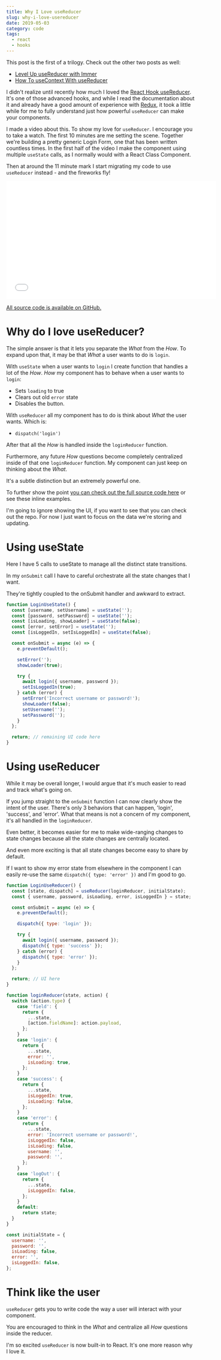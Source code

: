 ```yaml
---
title: Why I Love useReducer
slug: why-i-love-usereducer
date: 2019-05-03
category: code
tags:
  - react
  - hooks
---
```


This post is the first of a trilogy. Check out the other two posts as well:

- [Level Up useReducer with Immer](/blog/level-up-usereducer-with-immer/)
- [How To useContext With useReducer](/blog/how-to-usecontext-with-usereducer/)

I didn't realize until recently how much I loved the [React Hook useReducer](https://reactjs.org/docs/hooks-reference.html#usereducer). It's one of those advanced hooks, and while I read the documentation about it and already have a good amount of experience with [Redux](https://redux.js.org/), it took a little while for me to fully understand just how powerful `useReducer` can make your components.

I made a video about this. To show my love for `useReducer`. I encourage you to take a watch. The first 10 minutes are me setting the scene. Together we're building a pretty generic Login Form, one that has been written countless times. In the first half of the video I make the component using multiple `useState` calls, as I normally would with a React Class Component.

Then at around the 11 minute mark I start migrating my code to use `useReducer` instead - and the fireworks fly!

<div class="videoWrapper">
<iframe width="560" height="315" src="//www.youtube.com/embed/o-nCM1857AQ" frameborder="0" allow="accelerometer; autoplay; encrypted-media; gyroscope; picture-in-picture" allowfullscreen></iframe>
</div>

[All source code is available on GitHub.](https://github.com/hswolff/youtube/blob/master/videos/why-i-love-usereducer/src/LoginUseReducer.js)

# Why do I love useReducer?

The simple answer is that it lets you separate the _What_ from the _How_. To expand upon that, it may be that _What_ a user wants to do is `login`.

With `useState` when a user wants to `login` I create function that handles a lot of the _How_. _How_ my component has to behave when a user wants to `login`:

- Sets `loading` to true
- Clears out old `error` state
- Disables the button.

With `useReducer` all my component has to do is think about _What_ the user wants. Which is:

- `dispatch('login')`

After that all the _How_ is handled inside the `loginReducer` function.

Furthermore, any future _How_ questions become completely centralized inside of that one `loginReducer` function. My component can just keep on thinking about the _What_.

It's a subtle distinction but an extremely powerful one.

To further show the point [you can check out the full source code here](https://github.com/hswolff/youtube/tree/master/videos/why-i-love-usereducer) or see these inline examples.

I'm going to ignore showing the UI, if you want to see that you can check out the repo. For now I just want to focus on the data we're storing and updating.

# Using useState

Here I have 5 calls to useState to manage all the distinct state transitions.

In my `onSubmit` call I have to careful orchestrate all the state changes that I want.

They're tightly coupled to the onSubmit handler and awkward to extract.

```js
function LoginUseState() {
  const [username, setUsername] = useState('');
  const [password, setPassword] = useState('');
  const [isLoading, showLoader] = useState(false);
  const [error, setError] = useState('');
  const [isLoggedIn, setIsLoggedIn] = useState(false);

  const onSubmit = async (e) => {
    e.preventDefault();

    setError('');
    showLoader(true);

    try {
      await login({ username, password });
      setIsLoggedIn(true);
    } catch (error) {
      setError('Incorrect username or password!');
      showLoader(false);
      setUsername('');
      setPassword('');
    }
  };

  return; // remaining UI code here
}
```

# Using useReducer

While it may be overall longer, I would argue that it's much easier to read and track what's going on.

If you jump straight to the `onSubmit` function I can now clearly show the intent of the user. There's only 3 behaviors that can happen, 'login', 'success', and 'error'. What that means is not a concern of my component, it's all handled in the `loginReducer`.

Even better, it becomes easier for me to make wide-ranging changes to state changes because all the state changes are centrally located.

And even more exciting is that all state changes become easy to share by default.

If I want to show my error state from elsewhere in the component I can easily re-use the same `dispatch({ type: 'error' })` and I'm good to go.

```js
function LoginUseReducer() {
  const [state, dispatch] = useReducer(loginReducer, initialState);
  const { username, password, isLoading, error, isLoggedIn } = state;

  const onSubmit = async (e) => {
    e.preventDefault();

    dispatch({ type: 'login' });

    try {
      await login({ username, password });
      dispatch({ type: 'success' });
    } catch (error) {
      dispatch({ type: 'error' });
    }
  };

  return; // UI here
}

function loginReducer(state, action) {
  switch (action.type) {
    case 'field': {
      return {
        ...state,
        [action.fieldName]: action.payload,
      };
    }
    case 'login': {
      return {
        ...state,
        error: '',
        isLoading: true,
      };
    }
    case 'success': {
      return {
        ...state,
        isLoggedIn: true,
        isLoading: false,
      };
    }
    case 'error': {
      return {
        ...state,
        error: 'Incorrect username or password!',
        isLoggedIn: false,
        isLoading: false,
        username: '',
        password: '',
      };
    }
    case 'logOut': {
      return {
        ...state,
        isLoggedIn: false,
      };
    }
    default:
      return state;
  }
}

const initialState = {
  username: '',
  password: '',
  isLoading: false,
  error: '',
  isLoggedIn: false,
};
```

# Think like the user

`useReducer` gets you to write code the way a user will interact with your component.

You are encouraged to think in the _What_ and centralize all _How_ questions inside the reducer.

I'm so excited `useReducer` is now built-in to React. It's one more reason why I love it.
